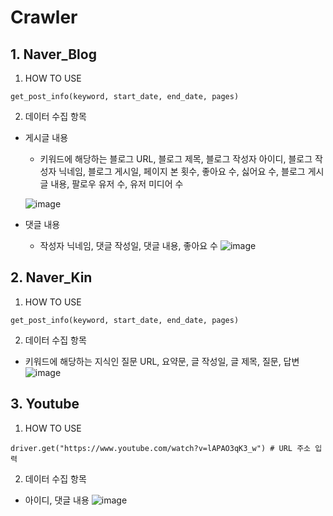 # Crawler

## 1. Naver_Blog

1. HOW TO USE
```
get_post_info(keyword, start_date, end_date, pages)
```

2. 데이터 수집 항목 

* 게시글 내용
  * 키워드에 해당하는 블로그 URL, 블로그 제목, 블로그 작성자 아이디, 블로그 작성자 닉네임, 블로그 게시일, 페이지 본 횟수, 좋아요 수, 싫어요 수, 블로그 게시글 내용, 팔로우 유저 수, 유저 미디어 수 

  ![image](https://user-images.githubusercontent.com/77731783/153236100-7fa4e4cd-ba35-40d4-8576-d6aa295772b3.png)

 
* 댓글 내용
  * 작성자 닉네임, 댓글 작성일, 댓글 내용, 좋아요 수 
  ![image](https://user-images.githubusercontent.com/77731783/153235736-a2a1c053-5187-4985-9ad9-ef2ff4e6cda4.png)


## 2. Naver_Kin

1. HOW TO USE

```
get_post_info(keyword, start_date, end_date, pages)
```

2. 데이터 수집 항목

* 키워드에 해당하는 지식인 질문 URL, 요약문, 글 작성일, 글 제목, 질문, 답변 
  ![image](https://user-images.githubusercontent.com/77731783/153235931-2af0de31-a910-4800-92ab-0fc91f0a1494.png)


## 3. Youtube

1. HOW TO USE
```
driver.get("https://www.youtube.com/watch?v=lAPAO3qK3_w") # URL 주소 입력 
```

2. 데이터 수집 항목 

* 아이디, 댓글 내용
  ![image](https://user-images.githubusercontent.com/77731783/153235845-01e2f4d1-c6df-4cd7-b763-cee68a515c47.png)
